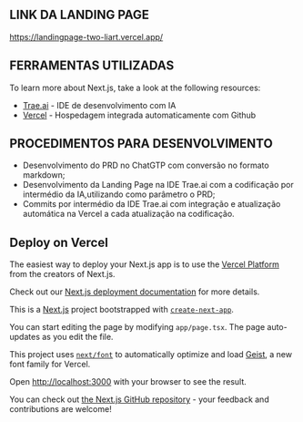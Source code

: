 ## LINK DA LANDING PAGE

https://landingpage-two-liart.vercel.app/

## FERRAMENTAS UTILIZADAS

To learn more about Next.js, take a look at the following resources:

- [Trae.ai](https://www.trae.ai/) - IDE de desenvolvimento com IA
- [Vercel](https://vercel.com/) - Hospedagem integrada automaticamente com Github

## PROCEDIMENTOS PARA DESENVOLVIMENTO

- Desenvolvimento do PRD no ChatGTP com conversão no formato markdown;
- Desenvolvimento da Landing Page na IDE Trae.ai com a codificação por intermédio da IA,utilizando como parâmetro o PRD;
- Commits por intermédio da IDE Trae.ai com integração e atualização automática na Vercel a cada atualização na codificação.

## Deploy on Vercel

The easiest way to deploy your Next.js app is to use the [Vercel Platform](https://vercel.com/new?utm_medium=default-template&filter=next.js&utm_source=create-next-app&utm_campaign=create-next-app-readme) from the creators of Next.js.

Check out our [Next.js deployment documentation](https://nextjs.org/docs/app/building-your-application/deploying) for more details.

This is a [Next.js](https://nextjs.org) project bootstrapped with [`create-next-app`](https://nextjs.org/docs/app/api-reference/cli/create-next-app).

You can start editing the page by modifying `app/page.tsx`. The page auto-updates as you edit the file.

This project uses [`next/font`](https://nextjs.org/docs/app/building-your-application/optimizing/fonts) to automatically optimize and load [Geist](https://vercel.com/font), a new font family for Vercel.

Open [http://localhost:3000](http://localhost:3000) with your browser to see the result.

You can check out [the Next.js GitHub repository](https://github.com/vercel/next.js) - your feedback and contributions are welcome!